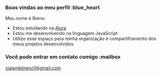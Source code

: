 ### Boas vindas ao meu perfil :blue_heart

Meu nome é Breno 
- Estou estudando na [Alura](https://www.alura.com.br)
- Estou me desenvolvendo na linguagem JavaScript
- Utilizo esse espaço para minha organização e compartilhamento dos meus projetos desenvolvidos

### Você pode entrar em contato comigo :mailbox

viajantebreno1@gmail.com



